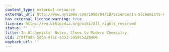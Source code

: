 ```yaml
---
content_type: external-resource
external_url: http://www.nytimes.com/1990/04/10/science/in-alchemists-notes-clues-to-modern-chemistry.html
has_external_license_warning: true
license: https://en.wikipedia.org/wiki/All_rights_reserved
status: ''
title: In Alchemists' Notes, Clues to Modern Chemistry
uid: 2f8ffadb-5d6a-475c-a053-5958c522b4e0
wayback_url: ''
---
```

